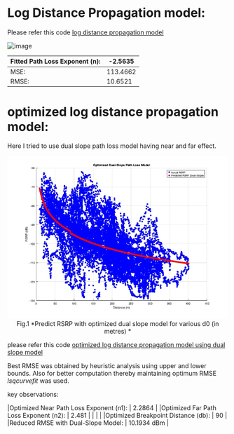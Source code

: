 # Log Distance Propagation model:

Please refer this code [log distance propagation model](channel_propagation/s3_Idpl.m)


![image](https://github.com/user-attachments/assets/866c1521-42e1-41f1-b08b-d3770f7653af) 

|Fitted Path Loss Exponent (n): | -2.5635 |
|-----|-----|
|MSE: | 113.4662 |
|RMSE: | 10.6521 |

# optimized log distance propagation model:

Here I tried to use dual slope path loss model having near and far effect.       


<div align="center">
  <img src="channel_propagation/dual_slope_log_dist_pm.jpg" width="600">
  <br>
  Fig.1 *Predict RSRP with optimized dual slope model for various d0 (in metres) *
</div>

please refer this code [optimized log distance propagation model using dual slope model](matlab_codes/log_dist_propagation_model.m)

Best RMSE was obtained by heuristic analysis using upper and lower bounds. Also for better computation thereby maintaining optimum RMSE $lsqcurvefit$ was used.


key observations:


|Optimized Near Path Loss Exponent (n1):  | 2.2864 |
|Optimized Far Path Loss Exponent (n2):   |  2.481  |
| | |
|Optimized Breakpoint Distance (db):      | 90      |
|Reduced RMSE with Dual-Slope Model:      |  10.1934  dBm |






